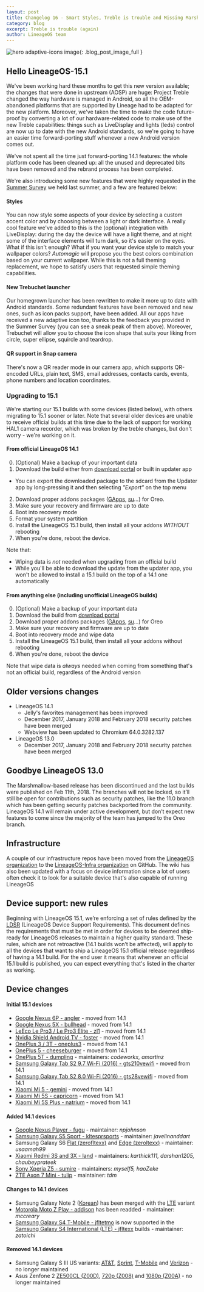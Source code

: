 ```yaml
---
layout: post
title: Changelog 16 - Smart Styles, Treble is trouble and Missing Marshmallows
category: blog
excerpt: Treble is trouble (again)
author: LineageOS team
---
```


![hero adaptive-icons image]({{site.baseurl}}/images/2018-02-23/lineageos-15.1-hero.png){: .blog_post_image_full }

## Hello LineageOS-15.1

We've been working hard these months to get this new version available; the changes that were
done in upstream (AOSP) are huge: Project Treble changed the way hardware is managed in Android,
so all the OEM-abandoned platforms that are supported by Lineage had to be adapted for the new platform. 
Moreover, we've taken the time to make the code future-proof by converting a lot of our hardware-related
code to make use of the new Treble capabilities: things such as LiveDisplay and lights (leds) control
are now up to date with the new Android standards, so we're going to have an easier time
forward-porting stuff whenever a new Android version comes out. 

We've not spent all the time just forward-porting 14.1 features: the whole platform code
has been cleaned up: all the unused and deprecated bits have been removed and the rebrand process has been
completed. 

We're also introducing some new features that were highly requested 
in the [Summer Survey]({{site.baseurl}}/Summer-Survey/) we held last summer, and a few are featured below:

#### Styles 

You can now style some aspects of your device by selecting a custom accent color and by choosing between a light or dark interface. 
A really cool feature we've added to this is the (optional) integration with LiveDisplay: during the day the device will have a light theme, and at night some of the interface elements will turn dark, so it's easier on the eyes. 
What if this isn't enough? What if you want your device style to match your wallpaper colors? _Automagic_ will propose you the best colors combination based on your current wallpaper. 
While this is not a full theming replacement, we hope to satisfy users that requested simple theming capabilities. 

#### New Trebuchet launcher 

Our homegrown launcher has been rewritten to make it more up to date with Android standards. Some redundant features have been removed and new ones, such as icon packs support, have been added.
All our apps have received a new adaptive icon too, thanks to the feedback you provided in the Summer Survey (you can see a sneak peak of them above). 
Moreover, Trebuchet will allow you to choose the icon shape that suits your liking from circle, super ellipse, squircle and teardrop.

#### QR support in Snap camera 

There's now a QR reader mode in our camera app, which supports QR-encoded URLs, plain text, SMS, email addresses, contacts cards, events, phone numbers and location coordinates.

### Upgrading to 15.1

We're starting our 15.1 builds with some devices (listed below), with others migrating to 15.1 sooner or later. Note that several older devices are unable to receive official builds at this time due to the lack of support for working HAL1 camera recorder, which was broken by the treble changes, but don't worry - we're working on it.

#### From official LineageOS 14.1 

 0. (Optional) Make a backup of your important data
 1. Download the build either from [download portal](https://download.lineageos.org) or built in updater app
   * You can export the downloaded package to the sdcard from the Updater app by long-pressing it and then selecting _"Export"_ on the top menu
 2. Download proper addons packages ([GApps](https://wiki.lineageos.org/gapps.html), [su](https://download.lineageos.org/extras)...) for Oreo.
 3. Make sure your recovery and firmware are up to date
 4. Boot into recovery mode
 5. Format your system partition
 6. Install the LineageOS 15.1 build, then install all your addons _WITHOUT_ rebooting
 7. When you're done, reboot the device.

Note that: 

 * Wiping data is _not_ needed when upgrading from an official build
 * While you'll be able to download the update from the updater app, you won't be allowed to install a 15.1 build on the top of a 14.1 one automatically

#### From anything else (including unofficial LineageOS builds)

 0. (Optional) Make a backup of your important data
 1. Download the build from [download portal](https://download.lineageos.org)
 2. Download proper addons packages ([GApps](https://wiki.lineageos.org/gapps.html), [su](https://download.lineageos.org/extras)...) for Oreo
 3. Make sure your recovery and firmware are up to date
 4. Boot into recovery mode and wipe data
 5. Install the LineageOS 15.1 build, then install all your addons without rebooting
 6. When you're done, reboot the device

Note that wipe data is _always_ needed when coming from something that's not an official build, regardless of the Android version

## Older versions changes
* LineageOS 14.1
  * Jelly's favorites management has been improved
  * December 2017, January 2018 and February 2018 security patches have been merged
  * Webview has been updated to Chromium 64.0.3282.137
* LineageOS 13.0
  * December 2017, January 2018 and February 2018 security patches have been merged

## Goodbye LineageOS 13.0
The Marshmallow-based release has been discontinued and the last builds were published on Feb 11th, 2018. The branches will not be locked, so it’ll still be open for contributions such as security patches, like the 11.0 branch which has been getting security patches backported from the community. LineageOS 14.1 will remain under active development, but don’t expect new features to come since the majority of the team has jumped to the Oreo branch.

## Infrastructure
A couple of our infrastructure repos have been moved from the [LineageOS organization](https://github.com/LineageOS) to the [LineageOS-Infra organization](https://github.com/lineageos-infra) on GitHub.
The wiki has also been updated with a focus on device information since a lot of users often check it to look for a suitable device that's also capable of running LineageOS

## Device support: new rules
Beginning with LineageOS 15.1, we’re enforcing a set of rules defined by the [LDSR](https://github.com/LineageOS/charter/blob/master/device-support-requirements.md) (LineageOS Device Support Requirements). This document defines the requirements that must be met in order for devices to be deemed ship-ready for LineageOS releases to maintain a higher quality standard. These rules, which are not retroactive (14.1 builds won’t be affected), will apply to all the devices that want to ship a LineageOS 15.1 official release regardless of having a 14.1 build. 
For the end user it means that whenever an official 15.1 build is published, you can expect everything that's listed in the charter as working.

## Device changes

#### Initial 15.1 devices

* [Google Nexus 6P - angler](https://wiki.lineageos.org/devices/angler) - moved from 14.1
* [Google Nexus 5X - bullhead](https://wiki.lineageos.org/devices/bullhead) - moved from 14.1
* [LeEco Le Pro3 / Le Pro3 Elite - zl1](https://wiki.lineageos.org/devices/zl1) - moved from 14.1
* [Nvidia Shield Android TV - foster](https://wiki.lineageos.org/devices/foster) - moved from 14.1
* [OnePlus 3 / 3T - oneplus3](https://wiki.lineageos.org/devices/oneplus3) - moved from 14.1
* [OnePlus 5 - cheeseburger](https://wiki.lineageos.org/devices/cheeseburger) - moved from 14.1
* [OnePlus 5T - dumpling](https://wiki.lineageos.org/devices/dumpling) - maintainers: _codeworkx, amartinz_
* [Samsung Galaxy Tab S2 9.7 Wi-Fi (2016) - gts210vewifi](https://wiki.lineageos.org/devices/gts210vewifi) - moved from 14.1
* [Samsung Galaxy Tab S2 8.0 Wi-Fi (2016) - gts28vewifi](https://wiki.lineageos.org/devices/gts28vewifi) - moved from 14.1
* [Xiaomi Mi 5 - gemini](https://wiki.lineageos.org/devices/gemini) - moved from 14.1
* [Xiaomi Mi 5S - capricorn](https://wiki.lineageos.org/devices/capricorn) - moved from 14.1
* [Xiaomi Mi 5S Plus - natrium](https://wiki.lineageos.org/devices/natrium) - moved from 14.1

#### Added 14.1 devices

* [Google Nexus Player - fugu](https://wiki.lineageos.org/devices/fugu/) - maintainer: _npjohnson_
* [Samsung Galaxy S5 Sport - kltesprsports](https://wiki.lineageos.org/devices/kltesprsports/) - maintainer: _javelinanddart_
* Samsung Galaxy S6 [Flat (zerofltexx)](https://wiki.lineageos.org/devices/zerofltexx) and [Edge (zeroltexx)](https://wiki.lineageos.org/devices/zeroltexx) - maintainer: _usaamah99_
* [Xiaomi Redmi 3S and 3X - land](https://wiki.lineageos.org/devices/land) - maintainers: _karthick111, darshan1205, chaubeyprateek_
* [Sony Xperia Z5 - sumire](https://wiki.lineageos.org/devices/sumire) - maintainers: _myself5, haoZeke_
* [ZTE Axon 7 Mini - tulip](https://wiki.lineageos.org/devices/tulip) - maintainer: _tdm_

#### Changes to 14.1 devices

* Samsung Galaxy Note 2 ([Korean](https://wiki.lineageos.org/devices/t0ltekor)) has been merged with the [LTE](https://wiki.lineageos.org/devices/t0lte) variant
* [Motorola Moto Z Play - addison](https://wiki.lineageos.org/devices/addison) has been readded - maintainer: _mccreary_
* [Samsung Galaxy S4 T-Mobile - jfltetmo](https://wiki.lineageos.org/devices/jfltexx) is now supported in the [Samsung Galaxy S4 International (LTE) - jfltexx](https://wiki.lineageos.org/devices/jfltexx) builds - maintainer: _zatoichi_

#### Removed 14.1 devices

* Samsung Galaxy S III US variants: [AT&T](https://wiki.lineageos.org/devices/d2att), [Sprint](https://wiki.lineageos.org/devices/d2spr), [T-Mobile](https://wiki.lineageos.org/devices/d2tmo) and [Verizon](https://wiki.lineageos.org/devices/d2vzw) - no longer maintained
* Asus Zenfone 2 [ZE500CL (Z00D)](https://wiki.lineageos.org/devices/Z00D), [720p  (Z008)](https://wiki.lineageos.org/devices/Z008) and [1080p (Z00A)](https://wiki.lineageos.org/devices/Z00A ) - no longer maintained
